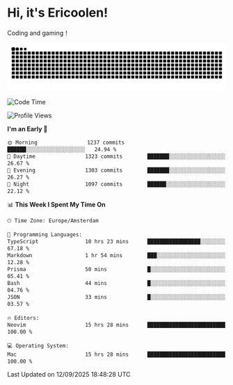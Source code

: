 # Hi, it's Ericoolen!
Coding and gaming！

<picture>
  <source media="(prefers-color-scheme: dark)" srcset="https://raw.githubusercontent.com/Eric-Song-Nop/Eric-Song-Nop/output/github-contribution-grid-snake-dark.svg">
  <source media="(prefers-color-scheme: light)" srcset="https://raw.githubusercontent.com/Eric-Song-Nop/Eric-Song-Nop/output/github-contribution-grid-snake.svg">
  <img alt="github contribution grid snake animation" src="https://raw.githubusercontent.com/Eric-Song-Nop/Eric-Song-Nop/output/github-contribution-grid-snake.svg">
</picture>

<!--START_SECTION:waka-->
![Code Time](http://img.shields.io/badge/Code%20Time-1%2C905%20hrs%2059%20mins-blue)

![Profile Views](http://img.shields.io/badge/Profile%20Views-0-blue)

**I'm an Early 🐤** 

```text
🌞 Morning                1237 commits        ██████░░░░░░░░░░░░░░░░░░░   24.94 % 
🌆 Daytime                1323 commits        ███████░░░░░░░░░░░░░░░░░░   26.67 % 
🌃 Evening                1303 commits        ███████░░░░░░░░░░░░░░░░░░   26.27 % 
🌙 Night                  1097 commits        ██████░░░░░░░░░░░░░░░░░░░   22.12 % 
```


📊 **This Week I Spent My Time On** 

```text
🕑︎ Time Zone: Europe/Amsterdam

💬 Programming Languages: 
TypeScript               10 hrs 23 mins      █████████████████░░░░░░░░   67.18 % 
Markdown                 1 hr 54 mins        ███░░░░░░░░░░░░░░░░░░░░░░   12.28 % 
Prisma                   50 mins             █░░░░░░░░░░░░░░░░░░░░░░░░   05.41 % 
Bash                     44 mins             █░░░░░░░░░░░░░░░░░░░░░░░░   04.76 % 
JSON                     33 mins             █░░░░░░░░░░░░░░░░░░░░░░░░   03.57 % 

🔥 Editors: 
Neovim                   15 hrs 28 mins      █████████████████████████   100.00 % 

💻 Operating System: 
Mac                      15 hrs 28 mins      █████████████████████████   100.00 % 
```


 Last Updated on 12/09/2025 18:48:28 UTC
<!--END_SECTION:waka-->
